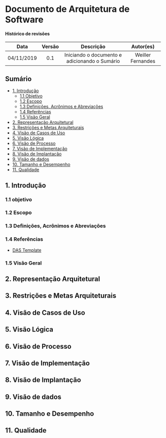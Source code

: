 # Documento de Arquitetura de Software

#### Histórico de revisões
|    Data    | Versão |       Descrição       |    Autor(es)     |
| :--------: | :----: | :-------------------: | :--------------: |
| 04/11/2019 |  0.1   | Iniciando o documento e adicionando o Sumário | Weiller Fernandes |

## Sumário
  - [1. Introdução](#1-introducao)
    - [1.1 Objetivo](#11-objetivo)
    - [1.2 Escopo](#12-escopo)
    - [1.3 Definições, Acrônimos e Abreviações](#13-definicoes-acronimos-e-abreviacoes)
    - [1.4 Referências](#14-referencias)
    - [1.5 Visão Geral](#15-visao-geral)
  - [2. Representação Arquitetural](#2-representacao-arquitetural)
  - [3. Restrições e Metas Arquiteturais](#3-restricoes-e-metas-arquiteturais)
  - [4. Visão de Casos de Uso](#4-visao-de-casos-de-uso)
  - [5. Visão Lógica](#5-visao-logica)
  - [6. Visão de Processo](#6-visao-de-processo)
  - [7. Visão de Implementação](#7-visao-de-implementacao)
  - [8. Visão de Implantação](#8-visao-de-implantacao)
  - [9. Visão de dados](#9-visao-de-dados)
  - [10. Tamanho e Desempenho](#10-tamanho-e-desempenho)
  - [11. Qualidade](#11-qualidade)

## 1. Introdução

### 1.1 objetivo

### 1.2 Escopo

### 1.3 Definições, Acrônimos e Abreviações

### 1.4 Referências

- [DAS Template](http://sce.uhcl.edu/helm/RationalUnifiedProcess/webtmpl/templates/a_and_d/rup_sad.htm)

### 1.5 Visão Geral

## 2. Representação Arquitetural

## 3. Restrições e Metas Arquiteturais

## 4. Visão de Casos de Uso

## 5. Visão Lógica

## 6. Visão de Processo

## 7. Visão de Implementação

## 8. Visão de Implantação

## 9. Visão de dados

## 10. Tamanho e Desempenho

## 11. Qualidade
